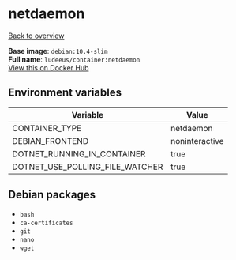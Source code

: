 # netdaemon

[Back to overview](../index.md)

**Base image**: `debian:10.4-slim`  
**Full name**: `ludeeus/container:netdaemon`  
[View this on Docker Hub](https://hub.docker.com/r/ludeeus/container/tags?page=1&name=netdaemon)

## Environment variables

Variable | Value 
-- | --
CONTAINER_TYPE | netdaemon
DEBIAN_FRONTEND | noninteractive
DOTNET_RUNNING_IN_CONTAINER | true
DOTNET_USE_POLLING_FILE_WATCHER | true

## Debian packages

- `bash`
- `ca-certificates`
- `git`
- `nano`
- `wget`
